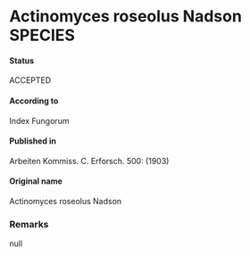 Actinomyces roseolus Nadson SPECIES
=======

#### Status
ACCEPTED

#### According to
Index Fungorum

#### Published in
Arbeiten Kommiss. C. Erforsch. 500: (1903)

#### Original name
Actinomyces roseolus Nadson

### Remarks
null